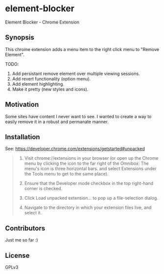 # element-blocker
Element Blocker - Chrome Extension

## Synopsis

This chrome extension adds a menu item to the right click menu to "Remove Element". 

TODO: 
1. Add persistant remove element over multiple viewing sessions.
2. Add revert functionality (option menu). 
3. Add element highlighting.
4. Make it pretty (new styles and icons).

## Motivation

Some sites have content I never want to see. I wanted to create a way to easily remove it in a robust and permanate manner.

## Installation

See: https://developer.chrome.com/extensions/getstarted#unpacked

> 1. Visit chrome://extensions in your browser (or open up the Chrome menu by clicking the icon to the far right of the Omnibox:  The menu's icon is three horizontal bars. and select Extensions under the Tools menu to get to the same place).
>
> 2. Ensure that the Developer mode checkbox in the top right-hand corner is checked.
>
> 3. Click Load unpacked extension… to pop up a file-selection dialog.
>
> 4. Navigate to the directory in which your extension files live, and select it.

## Contributors

Just me so far :)

## License

GPLv3

